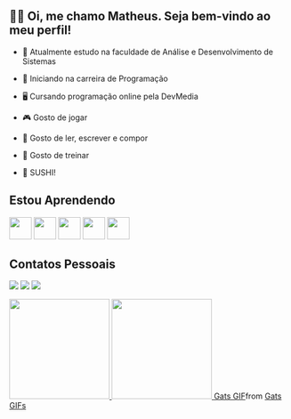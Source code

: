 ## 👋🏻 Oi, me chamo Matheus. Seja bem-vindo ao meu perfil!

- 🎯 Atualmente estudo na faculdade de Análise e Desenvolvimento de Sistemas

- 🌠 Iniciando na carreira de Programação

- 🖥 Cursando programação online pela DevMedia

- 🎮 Gosto de jogar

- 📖 Gosto de ler, escrever e compor

- 🔱 Gosto de treinar 

- 🍣 SUSHI!


## Estou Aprendendo
<img src="https://cdn.jsdelivr.net/gh/devicons/devicon/icons/github/github-original.svg" width="40" height="40"/> <img src="https://cdn.jsdelivr.net/gh/devicons/devicon/icons/javascript/javascript-original.svg" width="40" height="40"/> <img src="https://cdn.jsdelivr.net/gh/devicons/devicon/icons/java/java-original.svg" width="40" height="40"/> <img src="https://cdn.jsdelivr.net/gh/devicons/devicon/icons/html5/html5-original.svg" width="40" height="40"/> <img src="https://cdn.jsdelivr.net/gh/devicons/devicon/icons/css3/css3-original.svg" width="40" height="40"/>


## Contatos Pessoais
<a href="https://instagram.com/shurumer_" target="_blank"><img src="https://img.shields.io/badge/-Instagram-%23E4405F?style=for-the-badge&logo=instagram&logoColor=white" target="_blank"></a> <a href="https://www.linkedin.com/in/matheus-willian-schmoeller-2688b9248/" target="_blank"><img src="https://img.shields.io/badge/-LinkedIn-%230077B5?style=for-the-badge&logo=linkedin&logoColor=white" target="_blank"></a> <a href="https://www.twitch.tv/seu-usuário-aqui" target="_blank"><img src="https://img.shields.io/badge/Twitch-9146FF?style=for-the-badge&logo=twitch&logoColor=white" target="_blank"></a>  


<div>
<a href="https://github.com/MatheusTrindadee">
<img height="180em" src="https://github-readme-stats.vercel.app/api/top-langs/?username=MatheusTrindadee&layout=compact&langs_count=7&theme=dracula"/>
<img height="180em" src="https://github-readme-stats.vercel.app/api?username=MatheusTrindadee&show_icons=true&theme=dracula&include_all_commits=true&count_private=true"/>
<a href="https://tenor.com/view/gats-gif-26498326">Gats GIF</a>from <a href="https://tenor.com/search/gats-gifs">Gats GIFs</a>
</div>


  


  
  
  


